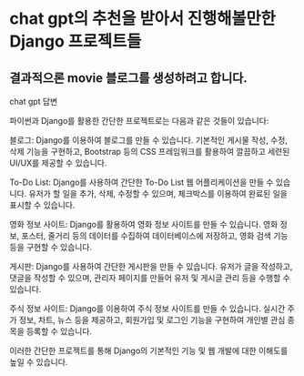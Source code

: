 # chat gpt의 추천을 받아서 진행해볼만한 Django 프로젝트들
## 결과적으론 movie 블로그를 생성하려고 합니다.


chat gpt 답변

파이썬과 Django를 활용한 간단한 프로젝트로는 다음과 같은 것들이 있습니다:

블로그: Django를 이용하여 블로그를 만들 수 있습니다. 기본적인 게시물 작성, 수정, 삭제 기능을 구현하고, Bootstrap 등의 CSS 프레임워크를 활용하여 깔끔하고 세련된 UI/UX를 제공할 수 있습니다.

To-Do List: Django를 사용하여 간단한 To-Do List 웹 어플리케이션을 만들 수 있습니다. 유저가 할 일을 추가, 삭제, 수정할 수 있으며, 체크박스를 이용하여 완료된 일을 표시할 수 있습니다.

영화 정보 사이트: Django를 활용하여 영화 정보 사이트를 만들 수 있습니다. 영화 정보, 포스터, 줄거리 등의 데이터를 수집하여 데이터베이스에 저장하고, 영화 검색 기능 등을 구현할 수 있습니다.

게시판: Django를 사용하여 간단한 게시판을 만들 수 있습니다. 유저가 글을 작성하고, 댓글을 작성할 수 있으며, 관리자 페이지를 만들어 유저 및 게시글 관리 등을 수행할 수 있습니다.

주식 정보 사이트: Django를 이용하여 주식 정보 사이트를 만들 수 있습니다. 실시간 주가 정보, 차트, 뉴스 등을 제공하고, 회원가입 및 로그인 기능을 구현하여 개인별 관심 종목을 등록할 수 있습니다.

이러한 간단한 프로젝트를 통해 Django의 기본적인 기능 및 웹 개발에 대한 이해도를 높일 수 있습니다.